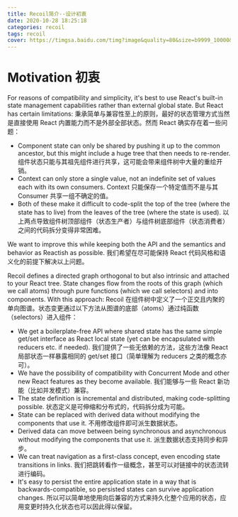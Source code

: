```yaml
---
title: Recoil简介--设计初衷
date: 2020-10-28 18:25:18
categories: recoil
tags: recoil
cover: https://timgsa.baidu.com/timg?image&quality=80&size=b9999_10000&sec=1603965596355&di=4d0f1dda3d6870384b5dff3583bab278&imgtype=0&src=http%3A%2F%2Fpic1.win4000.com%2Fwallpaper%2Fb%2F54f3f3fb543fa.jpg
---
```

# Motivation 初衷
For reasons of compatibility and simplicity, it's best to use React's built-in state management capabilities rather than external global state. But React has certain limitations:
秉承简单与兼容性至上的原则，最好的状态管理方式当然是直接使用 React 内置能力而不是外部全部状态。然而 React 确实存在着一些问题：

+ Component state can only be shared by pushing it up to the common ancestor, but this might include a huge tree that then needs to re-render.
组件状态只能与其祖先组件进行共享，这可能会带来组件树中大量的重绘开销。
+ Context can only store a single value, not an indefinite set of values each with its own consumers.
Context 只能保存一个特定值而不是与其 Consumer 共享一组不确定的值。
+ Both of these make it difficult to code-split the top of the tree (where the state has to live) from the leaves of the tree (where the state is used).
以上两点导致组件树顶部组件（状态生产者）与组件树底部组件（状态消费者）之间的代码拆分变得非常困难。

We want to improve this while keeping both the API and the semantics and behavior as Reactish as possible.
我们希望在尽可能保持 React 代码风格和语义化的前提下解决以上问题。


Recoil defines a directed graph orthogonal to but also intrinsic and attached to your React tree. State changes flow from the roots of this graph (which we call atoms) through pure functions (which we call selectors) and into components. With this approach:
Recoil 在组件树中定义了一个正交且内聚的单向图谱。状态变更通过以下方法从图谱的底部（atoms）通过纯函数（selectors）进入组件：

+ We get a boilerplate-free API where shared state has the same simple get/set interface as React local state (yet can be encapsulated with reducers etc. if needed).
我们提供了一些无依赖的方法，这些方法像 React 局部状态一样暴露相同的 get/set 接口（简单理解为 reducers 之类的概念亦可）。
+ We have the possibility of compatibility with Concurrent Mode and other new React features as they become available.
我们能够与一些 React 新功能（比如并发模式）兼容。
+ The state definition is incremental and distributed, making code-splitting possible.
状态定义是可伸缩和分布式的，代码拆分成为可能。
+ State can be replaced with derived data without modifying the components that use it.
不用修改组件即可派生数据状态。
+ Derived data can move between being synchronous and asynchronous without modifying the components that use it.
派生数据状态支持同步和异步。
+ We can treat navigation as a first-class concept, even encoding state transitions in links.
我们把跳转看作一级概念，甚至可以对链接中的状态流转进行编码。
+ It's easy to persist the entire application state in a way that is backwards-compatible, so persisted states can survive application changes.
所以可以简单地使用向后兼容的方式来持久化整个应用的状态，应用变更时持久化状态也可以因此得以保留。
